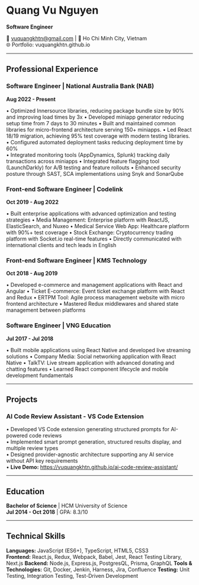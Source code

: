 # Quang Vu Nguyen
**Software Engineer**

📧 vuquangkhtn@gmail.com | 📍 Ho Chi Minh City, Vietnam  
🌐 Portfolio: vuquangkhtn.github.io

---

## Professional Experience

### Software Engineer | National Australia Bank (NAB)
**Aug 2022 - Present**

• Optimized Innersource libraries, reducing package bundle size by 90% and improving load times by 3x
• Developed miniapp generator reducing setup time from 7 days to 30 minutes
• Built and maintained common libraries for micro-frontend architecture serving 150+ miniapps.
• Led React 18/19 migration, achieving 95% test coverage with modern testing libraries.
• Configured automated deployment tasks reducing deployment time by 60%  
• Integrated monitoring tools (AppDynamics, Splunk) tracking daily transactions across miniapps
• Integrated feature flagging tool (LaunchDarkly) for A/B testing and feature rollouts
• Enhanced security posture through SAST, SCA implementations using Snyk and SonarQube

### Front-end Software Engineer | Codelink
**Oct 2019 - Aug 2022**

• Built enterprise applications with advanced optimization and testing strategies
• Media Management: Enterprise platform with ReactJS, ElasticSearch, and Nuxeo
• Medical Service Web App: Healthcare platform with 90%+ test coverage
• Stock Exchange: Cryptocurrency trading platform with Socket.io real-time features
• Directly communicated with international clients and tech leads in English

### Front-end Software Engineer | KMS Technology
**Oct 2018 - Aug 2019**

• Developed e-commerce and management applications with React and Angular
• Ticket E-commerce: Event ticket exchange platform with React and Redux
• ERTPM Tool: Agile process management website with micro frontend architecture
• Mastered Redux middlewares and shared state management between platforms

### Software Engineer | VNG Education
**Jul 2017 - Jul 2018**

• Built mobile applications using React Native and developed live streaming solutions
• Company Media: Social networking application with React Native
• TalkTV: Live stream application with advanced donating and chatting features
• Learned React component lifecycle and mobile development fundamentals

---

## Projects

### AI Code Review Assistant - VS Code Extension
• Developed VS Code extension generating structured prompts for AI-powered code reviews  
• Implemented smart prompt generation, structured results display, and multiple review types  
• Designed provider-agnostic architecture supporting any AI service without API key requirements  
• **Live Demo:** https://vuquangkhtn.github.io/ai-code-review-assistant/

---

## Education

**Bachelor of Science** | HCM University of Science  
**Jul 2014 - Oct 2018** | GPA: 8.3/10

---

## Technical Skills

**Languages:** JavaScript (ES6+), TypeScript, HTML5, CSS3  
**Frontend:** React.js, Redux, Webpack, Babel, Jest, React Testing Library, Next.js
**Backend:** Node.js, Express.js, PostgresQL, Prisma, GraphQL
**Tools & Technologies:** Git, Docker, Jenkin, Harness, Jira, Confluence
**Testing:** Unit Testing, Integration Testing, Test-Driven Development